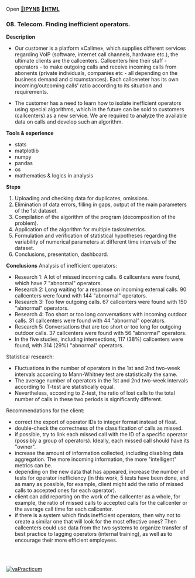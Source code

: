 Open [:open_file_folder:**IPYNB**](08.Telecom.Finding_inefficient_operators.ipynb) [:open_file_folder:**HTML**](08.Telecom.Finding_inefficient_operators.html)
### 08. Telecom. Finding inefficient operators.

__Description__
- Our customer is a platform «Callme», which supplies different services regarding VoIP (software, internet call channels, hardware etc.), the ultimate clients are the callcenters. Callcenters hire their staff - operators - to make outgoing calls and receive incoming calls from abonents (private individuals, companies etc - all depending on the business demand and circumstances). Each callceneter has its own incoming/outcoming calls' ratio according to its situation and requirements.

- The customer has a need to learn how to isolate inefficient operators using special algorithms, which in the future can be sold to customers (callcenters) as a new service. We are required to analyze the available data on calls and develop such an algorithm.

__Tools & experience__
- stats
- matplotlib 
- numpy 
- pandas 
- os 
- mathematics & logics in analysis 

__Steps__
1. Uploading and checking data for duplicates, omissions.
2. Elimination of data errors, filling in gaps, output of the main parameters of the 1st dataset.
3. Compilation of the algorithm of the program (decomposition of the problem).
4. Application of the algorithm for multiple tasks/metrics.
5. Formulation and verification of statistical hypotheses regarding the variability of numerical parameters at different time intervals of the dataset.
6. Conclusions, presentation, dashboard.

__Conclusions__
Analysis of inefficient operators:
- Research 1: A lot of missed incoming calls. 6 callcenters were found, which have 7 "abnormal" operators.
- Research 2: Long waiting for a response on incoming external calls. 90 callcenters were found with 144 "abnormal" operators.
- Research 3: Too few outgoing calls. 67 callcenters were found with 150 "abnormal" operators.
- Research 4: Too short or too long conversations with incoming outdoor calls. 31 callcenters were found with 44 "abnormal" operators.
- Research 5: Conversations that are too short or too long for outgoing outdoor calls. 37 callcenters were found with 56 "abnormal" operators.
- In the five studies, including intersections, 117 (38%) callcenters were found, with 314 (29%) "abnormal" operators.

Statistical research:
- Fluctuations in the number of operators in the 1st and 2nd two-week intervals according to Mann-Whitney test are statistically the same.
- The average number of operators in the 1st and 2nd two-week intervals according to T-test are statistically equal.
- Nevertheless, according to Z-test, the ratio of lost calls to the total number of calls in these two periods is significantly different.

Recommendations for the client:
- correct the export of operator IDs to integer format instead of float.
- double-check the correctness of the classification of calls as missed.
- if possible, try to link each missed call with the ID of a specific operator (possibly a group of operators). Ideally, each missed call should have its "owner".
- increase the amount of information collected, including disabling data aggregation. The more incoming information, the more "intelligent" metrics can be.
- depending on the new data that has appeared, increase the number of tests for operator inefficiency (in this work, 5 tests have been done, and as many as possible, for example, client might add the ratio of missed calls to accepted ones for each operator). 
- client can add reporting on the work of the callcenter as a whole, for example, the ratio of missed calls to accepted calls for the callcenter or the average call time for each callcenter.
- if there is a system which finds inefficient operators, then why not to create a similar one that will look for the most effective ones? Then callcenters could use data from the two systems to organize transfer of best practice to lagging operators (internal training), as well as to encourage their more efficient employees.

<br/><br/>

  [![yaPracticum](https://i121.fastpic.org/big/2023/0407/bc/0cb6d2c7b8e38c5b6936f41f1fb3c3bc.png)](https://practicum.yandex.ru/catalog/data-analysis/) 

